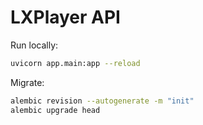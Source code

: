 # LXPlayer API

Run locally:

```sh
uvicorn app.main:app --reload
```

Migrate:

```sh
alembic revision --autogenerate -m "init"
alembic upgrade head
```
